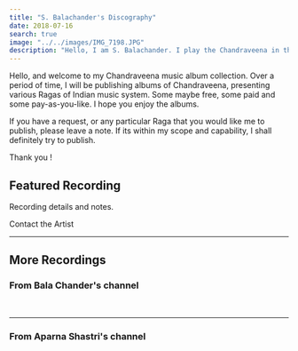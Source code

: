 ```yaml
---
title: "S. Balachander's Discography"
date: 2018-07-16
search: true
image: "../../images/IMG_7198.JPG"
description: "Hello, I am S. Balachander. I play the Chandraveena in the Dhrupad style, a traditional style of Maarga Sangeet. Here is a selection of my recordings and concert videos. Do check them out! Hope you find something you like."
---
```


Hello, and welcome to my Chandraveena music album collection. Over a period of time, I will be publishing albums of Chandraveena, presenting various Ragas of Indian music system. Some maybe free, some paid and some pay-as-you-like. I hope you enjoy the albums.

If you have a request, or any particular Raga that you would like me to publish, please leave a note. If its within my scope and capability, I shall definitely try to publish.

Thank you !

## Featured Recording

<band-camp albumid="2504992601" albumname="inception" albumtitle="Inception by Dhrupad"></band-camp>

Recording details and notes.

<notice-box>
<my-button to="/contact/">Contact the Artist</my-button>
</notice-box>

<br>
<hr>

## More Recordings

### From Bala Chander's channel
<you-tube-channel channelid="UCvy6YWW_J7M3t6BXArVaePw"></you-tube-channel>

<br>
<hr>

### From Aparna Shastri's channel
<you-tube-channel channelid="UCuS4qFPMqowcEiRv6cUy4sQ"></you-tube-channel>
